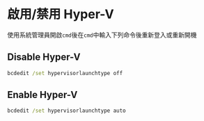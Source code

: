 # 啟用/禁用 Hyper-V

使用系統管理員開啟`cmd`後在`cmd`中輸入下列命令後重新登入或重新開機

## Disable Hyper-V

```cmd
bcdedit /set hypervisorlaunchtype off
```

## Enable Hyper-V

```cmd
bcdedit /set hypervisorlaunchtype auto
```

